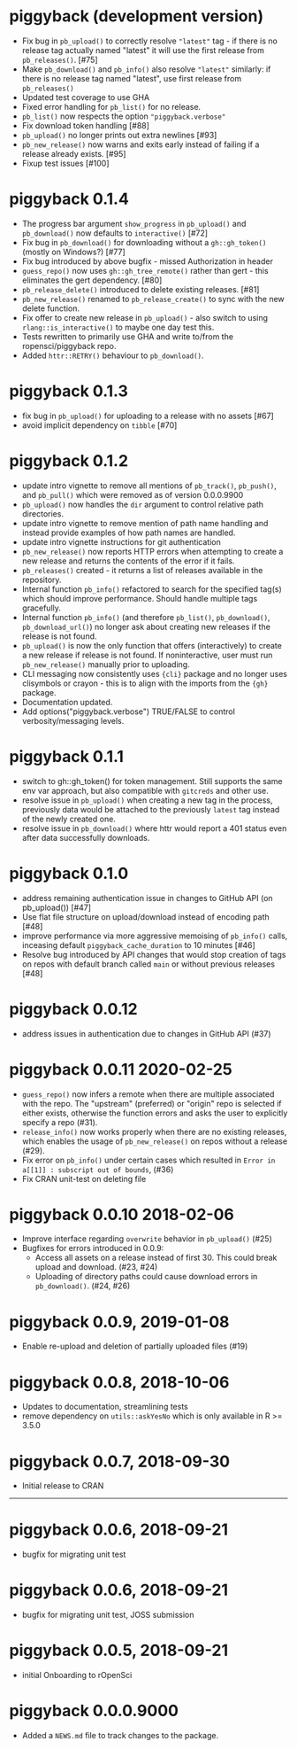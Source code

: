 # piggyback (development version)

* Fix bug in `pb_upload()` to correctly resolve `"latest"` tag - if there is no release tag actually named "latest" it will use the first release from `pb_releases()`.  [#75] 
* Make `pb_download()` and `pb_info()` also resolve `"latest"` similarly: if there is no release tag named "latest", use first release from `pb_releases()`
* Updated test coverage to use GHA
* Fixed error handling for `pb_list()` for no release. 
* `pb_list()` now respects the option `"piggyback.verbose"`
* Fix download token handling [#88]
* `pb_upload()` no longer prints out extra newlines [#93]
* `pb_new_release()` now warns and exits early instead of failing if a release already exists. [#95]
* Fixup test issues [#100]


# piggyback 0.1.4

* The progress bar argument `show_progress` in `pb_upload()` and `pb_download()` now defaults to `interactive()` [#72]
* Fix bug in `pb_download()` for downloading without a `gh::gh_token()` (mostly on Windows?) [#77]
* Fix bug introduced by above bugfix - missed Authorization in header
* `guess_repo()` now uses `gh::gh_tree_remote()` rather than gert - this eliminates the gert dependency. [#80]
* `pb_release_delete()` introduced to delete existing releases. [#81]
* `pb_new_release()` renamed to `pb_release_create()` to sync with the new delete function. 
* Fix offer to create new release in `pb_upload()` - also switch to using `rlang::is_interactive()` to maybe one day test this.
* Tests rewritten to primarily use GHA and write to/from the ropensci/piggyback repo.
* Added `httr::RETRY()` behaviour to `pb_download()`.


# piggyback 0.1.3

* fix bug in `pb_upload()` for uploading to a release with no assets [#67]
* avoid implicit dependency on `tibble` [#70]

# piggyback 0.1.2

* update intro vignette to remove all mentions of `pb_track()`, `pb_push()`, and `pb_pull()` which were removed as of version 0.0.0.9900
* `pb_upload()` now handles the `dir` argument to control relative path directories.
* update intro vignette to remove mention of path name handling and instead provide examples of how path names are handled.
* update intro vignette instructions for git authentication
* `pb_new_release()` now reports HTTP errors when attempting to create a new release and returns the contents of the error if it fails. 
* `pb_releases()` created - it returns a list of releases available in the repository.
* Internal function `pb_info()` refactored to search for the specified tag(s) which should improve performance. Should handle multiple tags gracefully.
* Internal function `pb_info()` (and therefore `pb_list()`, `pb_download()`, `pb_download_url()`) no longer ask about creating new releases if the release is not found. 
* `pb_upload()` is now the only function that offers (interactively) to create a new release if release is not found. If noninteractive, user must run `pb_new_release()` manually prior to uploading. 
* CLI messaging now consistently uses `{cli}` package and no longer uses clisymbols or crayon - this is to align with the imports from the `{gh}` package.
* Documentation updated.
* Add options("piggyback.verbose") TRUE/FALSE to control verbosity/messaging levels.

# piggyback 0.1.1

* switch to gh::gh_token() for token management.  Still supports the same env var approach, but also compatible with `gitcreds` and other use.
* resolve issue in `pb_upload()` when creating a new tag in the process, previously data would be attached to the previously `latest` tag instead of the newly created one. 
* resolve issue in `pb_download()` where httr would report a 401 status even after data successfully downloads. 

# piggyback 0.1.0

* address remaining authentication issue in changes to GitHub API (on pb_upload()) [#47]
* Use flat file structure on upload/download instead of encoding path [#48]
* improve performance via more aggressive memoising of `pb_info()` calls, inceasing default `piggyback_cache_duration` to 10 minutes [#46]
* Resolve bug introduced by API changes that would stop creation of tags on repos with default branch called `main` or without previous releases [#48]


# piggyback 0.0.12

* address issues in authentication due to changes in GitHub API (#37)

# piggyback 0.0.11 2020-02-25

* `guess_repo()` now infers a remote when there are multiple associated with the repo. The "upstream" (preferred) or "origin" repo is selected if either exists, otherwise the function errors and asks the user to explicitly specify a repo (#31).
* `release_info()` now works properly when there are no existing releases, which enables the usage of `pb_new_release()` on repos without a release (#29).
* Fix error on `pb_info()` under certain cases which resulted in `Error in a[[1]] : subscript out of bounds`, (#36)
* Fix CRAN unit-test on deleting file

# piggyback 0.0.10 2018-02-06

* Improve interface regarding `overwrite` behavior in `pb_upload()` (#25)
* Bugfixes for errors introduced in 0.0.9: 
   - Access all assets on a release instead of first 30.  This could break upload and download. (#23, #24)
   - Uploading of directory paths could cause download errors in `pb_download()`. (#24, #26)

# piggyback 0.0.9, 2019-01-08

* Enable re-upload and deletion of partially uploaded files (#19)

# piggyback 0.0.8, 2018-10-06

* Updates to documentation, streamlining tests
* remove dependency on `utils::askYesNo` which is only available in R >= 3.5.0

# piggyback 0.0.7, 2018-09-30

* Initial release to CRAN

--------------------------------------------

# piggyback 0.0.6, 2018-09-21

* bugfix for migrating unit test

# piggyback 0.0.6, 2018-09-21

* bugfix for migrating unit test, JOSS submission

# piggyback 0.0.5, 2018-09-21

* initial Onboarding to rOpenSci

# piggyback 0.0.0.9000

* Added a `NEWS.md` file to track changes to the package.
